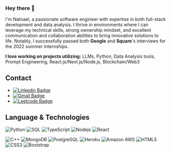 ### Hey there 👋

I'm Natnael, a passionate software engineer with expertise in both full-stack development and data analysis. I thrive in environments where I can leverage my technical skills, strong ownership mindset, and excellent communication and collaboration abilities to bring innovative solutions to life. Notably, I successfully passed both **Google** and **Square**'s interviews for the 2022 summer internships.

**I love working on projects utilizing:** LLMs, Python, Data Analysis tools, Prompt Engineering, React.js/Next.js/Node.js, Blockchain/Web3 

## Contact

* [![Linkedin Badge](https://img.shields.io/badge/-Natnael_Bekele-blue?style=flat-square&logo=Linkedin&logoColor=white&link=https://www.linkedin.com/in/natnael-bekele-329295207/)](https://www.linkedin.com/in/natnael-bekele-329295207/)
* [![Gmail Badge](https://img.shields.io/badge/-natnaelbekele142@gmail.com-c14438?style=flat-square&logo=Gmail&logoColor=white&link=mailto:natnaelbekele142@gmail.com)](mailto:natnaelbekele142@gmail.com)
* [![Leetcode Badge](https://img.shields.io/badge/-Natnael_Bekele-gree?style=flat-square&logo=Leetcode&logoColor=white&link=https://leetcode.com/natnaelbekele142/)](https://leetcode.com/natnaelbekele142/)

## Language & Technologies

![Python](https://img.shields.io/badge/-Python-black?style=flat-square&logo=Python)
![SQL](https://img.shields.io/badge/-SQL-black?style=flat-square&logo=mysql)
![TypeScript](https://img.shields.io/badge/-TypeScript-black?style=flat-square&logo=typescript)
![Nodejs](https://img.shields.io/badge/-Nodejs-black?style=flat-square&logo=Node.js)
![React](https://img.shields.io/badge/-React-black?style=flat-square&logo=react)

![C++](https://img.shields.io/badge/-C++-black?style=flat-square&logo=c)
![MongoDB](https://img.shields.io/badge/-MongoDB-black?style=flat-square&logo=mongodb)
![PostgreSQL](https://img.shields.io/badge/-PostgreSQL-black?style=flat-square&logo=postgresql)
![Heroku](https://img.shields.io/badge/-Heroku-black?style=flat-square&logo=heroku)
![Amazon AWS](https://img.shields.io/badge/Amazon%20AWS-black?style=flat-square&logo=amazon-aws)
![HTML5](https://img.shields.io/badge/-HTML5-black?style=flat-square&logo=html5&logoColor=white)
![CSS3](https://img.shields.io/badge/-CSS3-black?style=flat-square&logo=css3)
![Bootstrap](https://img.shields.io/badge/-Bootstrap-black?style=flat-square&logo=bootstrap)



